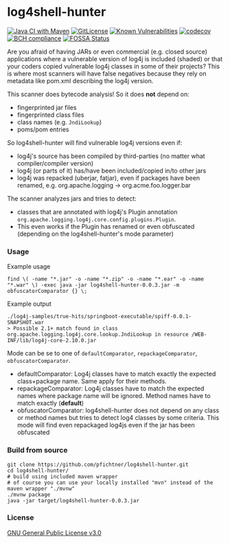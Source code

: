 # log4shell-hunter

[![Java CI with Maven](https://github.com/pfichtner/log4shell-hunter/actions/workflows/maven.yml/badge.svg)](https://github.com/pfichtner/log4shell-hunter/actions/workflows/maven.yml)
[![GitLicense](https://gitlicense.com/badge/pfichtner/log4shell-hunter)](https://gitlicense.com/license/pfichtner/log4shell-hunter)
[![Known Vulnerabilities](https://snyk.io/test/github/pfichtner/log4shell-hunter/badge.svg?targetFile=pom.xml)](https://snyk.io/test/github/pfichtner/log4shell-hunter?targetFile=pom.xml)
[![codecov](https://codecov.io/gh/pfichtner/log4shell-hunter/branch/main/graph/badge.svg?token=9KPRQO35RS)](https://codecov.io/gh/pfichtner/log4shell-hunter)
[![BCH compliance](https://bettercodehub.com/edge/badge/pfichtner/log4shell-hunter?branch=main)](https://bettercodehub.com/)
[![FOSSA Status](https://app.fossa.com/api/projects/git%2Bgithub.com%2Fpfichtner%2Flog4shell-hunter.svg?type=shield)](https://app.fossa.com/projects/git%2Bgithub.com%2Fpfichtner%2Flog4shell-hunter?ref=badge_shield)

Are you afraid of having JARs or even commercial (e.g. closed source) applications where a vulnerable version of log4j is included (shaded) or that your coders copied  vulnerable log4j classes in some of their projects? This is where most scanners will have false negatives because they rely on metadata like pom.xml describing the log4j version. 

This scanner does bytecode analysis! So it does **not** depend on: 
- fingerprinted jar files
- fingerprinted class files
- class names (e.g. ```JndiLookup```)
- poms/pom entries

So log4shell-hunter will find vulnerable log4j versions even if: 
- log4j's source has been compiled by third-parties (no matter what compiler/compiler version)
- log4j (or parts of it) has/have been included/copied in/to other jars
- log4j was repacked (uberjar, fatjar), even if packages have been renamed, e.g. org.apache.logging -> org.acme.foo.logger.bar

The scanner analyzes jars and tries to detect: 
- classes that are annotated with log4j's Plugin annotation ```org.apache.logging.log4j.core.config.plugins.Plugin```. 
- This even works if the Plugin has renamed or even obfuscated (depending on the log4shell-hunter's mode parameter)

### Usage
Example usage
```console
find \( -name "*.jar" -o -name "*.zip" -o -name "*.ear" -o -name "*.war" \) -exec java -jar log4shell-hunter-0.0.3.jar -m obfuscatorComparator {} \;
```

Example output
```console
./log4j-samples/true-hits/springboot-executable/spiff-0.0.1-SNAPSHOT.war
> Possible 2.1+ match found in class org.apache.logging.log4j.core.lookup.JndiLookup in resource /WEB-INF/lib/log4j-core-2.10.0.jar
```

Mode can be se to one of ```defaultComparator```, ```repackageComparator```, ```obfuscatorComparator```. 
- defaultComparator: Log4j classes have to match exactly the expected class+package name. Same apply for their methods. 
- repackageComparator: Log4j classes have to match the expected names where package name will be ignored. Method names have to match exactly (**default**)
- obfuscatorComparator: log4shell-hunter does not depend on any class or method names but tries to detect log4 classes by some criteria. This mode will find even repackaged log4js even if the jar has been obfuscated

### Build from source
```console
git clone https://github.com/pfichtner/log4shell-hunter.git
cd log4shell-hunter/
# build using included maven wrapper 
# of course you can use your locally installed "mvn" instead of the maven wrapper "./mvnw"
./mvnw package 
java -jar target/log4shell-hunter-0.0.3.jar
```

### License
[GNU General Public License v3.0](LICENSE.txt)
